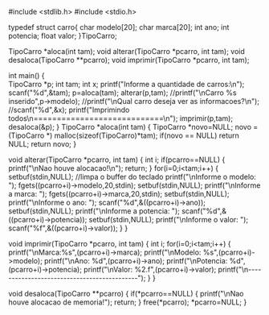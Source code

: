 #include <stdlib.h>
#include <stdio.h>

typedef struct carro{
    char modelo[20];
    char marca[20];
    int ano;
    int potencia;
    float valor;
}TipoCarro;

TipoCarro *aloca(int tam);
void alterar(TipoCarro *pcarro, int tam);
void desaloca(TipoCarro **pcarro);
void imprimir(TipoCarro *pcarro, int tam);

int main()
{    
    TipoCarro *p;
    int tam;
    int x;
    printf("Informe a quantidade de carros:\n");
    scanf("%d",&tam);
    p=aloca(tam);
    alterar(p,tam);
    //printf("\nCarro %s inserido",p->modelo);
    //printf("\nQual carro deseja  ver as informacoes?\n");
    //scanf("%d",&x);
    printf("Imprimindo todos\n============================\n");
    imprimir(p,tam);
    desaloca(&p);
}
TipoCarro *aloca(int tam)
{
    TipoCarro *novo=NULL;
    novo = (TipoCarro *) malloc(sizeof(TipoCarro)*tam);
    if(novo == NULL) return NULL;
    return novo;
}

void alterar(TipoCarro *pcarro, int tam)
{
    int i;
    if(pcarro==NULL)
    {
        printf("\nNao houve alocacao!\n");
        return;
    }
    for(i=0;i<tam;i++)
    {
        setbuf(stdin,NULL);  //limpa o buffer do teclado
        printf("\nInforme o modelo: ");
        fgets((pcarro+i)->modelo,20,stdin);
        setbuf(stdin,NULL);
        printf("\nInforme a marca: ");
        fgets((pcarro+i)->marca,20,stdin);
        setbuf(stdin,NULL);
        printf("\nInforme o ano: ");
        scanf("%d",&((pcarro+i)->ano));
        setbuf(stdin,NULL);
        printf("\nInforme a potencia: ");
        scanf("%d",&((pcarro+i)->potencia));
        setbuf(stdin,NULL);
        printf("\nInforme o valor: ");
        scanf("%f",&((pcarro+i)->valor));
    }
}

void imprimir(TipoCarro *pcarro, int tam)
{
    int i;
    for(i=0;i<tam;i++)
    {
        printf("\nMarca:%s",(pcarro+i)->marca);
        printf("\nModelo: %s",(pcarro+i)->modelo);
        printf("\nAno: %d",(pcarro+i)->ano);
        printf("\nPotencia: %d",(pcarro+i)->potencia);
        printf("\nValor: %2.f",(pcarro+i)->valor);
        printf("\n--------------------------------------------");
    }
}

void desaloca(TipoCarro **pcarro)
{
    if(*pcarro==NULL)
    {
        printf("\nNao houve alocacao de memoria!");
        return;
    }
    free(*pcarro);
    *pcarro=NULL;
}
